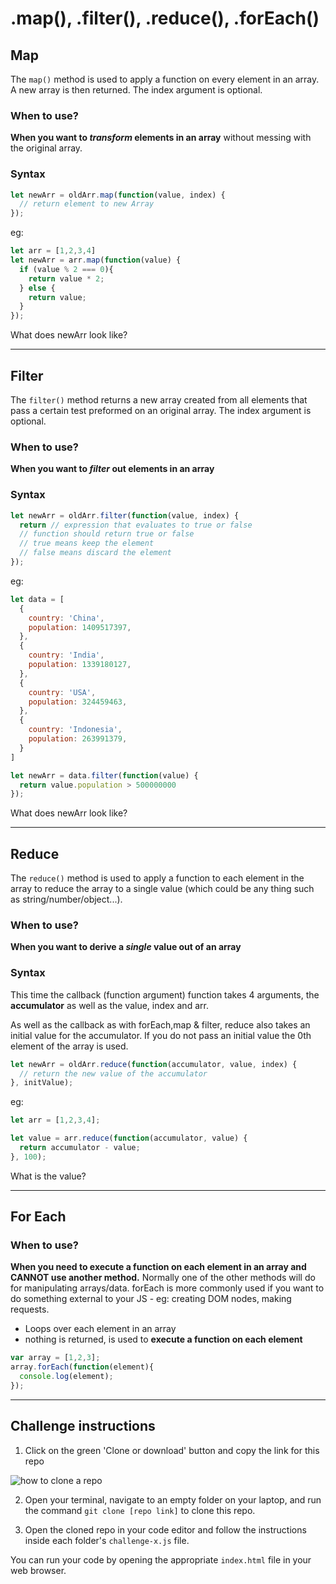 # .map(), .filter(), .reduce(), .forEach()

## Map

The `map()` method is used to apply a function on every element in an array. A new array is then returned.
The index argument is optional.

### When to use?
**When you want to *transform* elements in an array** without messing with the original array.

### Syntax
```js
let newArr = oldArr.map(function(value, index) {
  // return element to new Array
});
```

eg:
```js 
let arr = [1,2,3,4]
let newArr = arr.map(function(value) {
  if (value % 2 === 0){
    return value * 2;
  } else {
    return value;
  }
});

```
What does newArr look like?

---
## Filter

The `filter()` method returns a new array created from all elements that pass a certain test preformed on an original array. The index argument is optional.

### When to use?
**When you want to *filter* out elements in an array**

### Syntax
```js
let newArr = oldArr.filter(function(value, index) {
  return // expression that evaluates to true or false
  // function should return true or false
  // true means keep the element
  // false means discard the element
});
```

eg:
```js 
let data = [
  {
    country: 'China',
    population: 1409517397,
  },
  {
    country: 'India',
    population: 1339180127,
  },
  {
    country: 'USA',
    population: 324459463,
  },
  {
    country: 'Indonesia',
    population: 263991379,
  }
]

let newArr = data.filter(function(value) {
  return value.population > 500000000
});

```
What does newArr look like?

---
## Reduce

The `reduce()` method is used to apply a function to each element in the array to reduce the array to a single value (which could be any thing such as string/number/object...).


### When to use?
**When you want to derive a *single* value out of an array**

### Syntax
This time the callback (function argument) function takes 4 arguments, the **accumulator** as well as the value, index and arr.

As well as the callback as with forEach,map & filter, reduce also takes an initial value for the accumulator. If you do not pass an initial value the 0th element of the array is used.

```js
let newArr = oldArr.reduce(function(accumulator, value, index) {
  // return the new value of the accumulator
}, initValue);
```

eg:
```js 
let arr = [1,2,3,4];

let value = arr.reduce(function(accumulator, value) {
  return accumulator - value;
}, 100);

```
What is the value?

---

## For Each

### When to use?
**When you need to execute a function on each element in an array and CANNOT use another method.** Normally one of the other methods will do for manipulating arrays/data. forEach is more commonly used if you want to do something external to your JS - eg: creating DOM nodes, making requests.

- Loops over each element in an array
- nothing is returned, is used to **execute a function on each element**

```js
var array = [1,2,3];
array.forEach(function(element){
  console.log(element);
});
```

---
## Challenge instructions

1. Click on the green 'Clone or download' button and copy the link for this repo

![how to clone a repo](https://www.stevejgordon.co.uk/wp-content/uploads/2018/01/CloneOrDownloadGitHub.png)

2. Open your terminal, navigate to an empty folder on your laptop, and run the command `git clone [repo link]` to clone this repo.

3. Open the cloned repo in your code editor and follow the instructions inside each folder's `challenge-x.js` file. 

You can run your code by opening the appropriate `index.html` file in your web browser.

